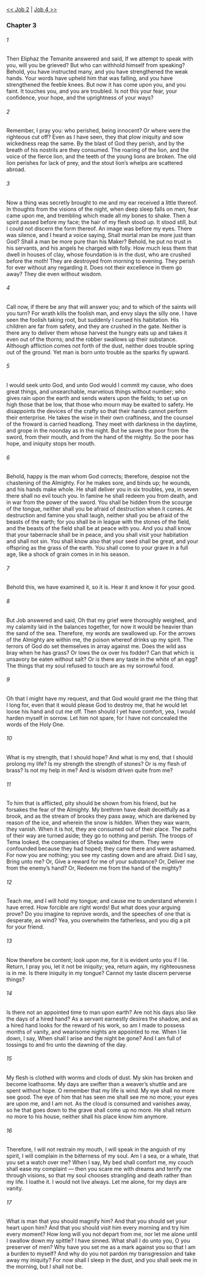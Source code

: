 [<< Job 2](Job%202.md)  |  [Job 4 >>](Job%204.md)

### Chapter 3
###### 1
Then Eliphaz the Temanite answered and said, If we attempt to speak with you, will you be grieved? But who can withhold himself from speaking? Behold, you have instructed many, and you have strengthened the weak hands. Your words have upheld him that was falling, and you have strengthened the feeble knees. But now it has come upon you, and you faint. It touches you, and you are troubled. Is not this your fear, your confidence, your hope, and the uprightness of your ways?

###### 2
Remember, I pray you: who perished, being innocent? Or where were the righteous cut off? Even as I have seen, they that plow iniquity and sow wickedness reap the same. By the blast of God they perish, and by the breath of his nostrils are they consumed. The roaring of the lion, and the voice of the fierce lion, and the teeth of the young lions are broken. The old lion perishes for lack of prey, and the stout lion’s whelps are scattered abroad.

###### 3
Now a thing was secretly brought to me and my ear received a little thereof. In thoughts from the visions of the night, when deep sleep falls on men, fear came upon me, and trembling which made all my bones to shake. Then a spirit passed before my face; the hair of my flesh stood up. It stood still, but I could not discern the form thereof. An image was before my eyes. There was silence, and I heard a voice saying, Shall mortal man be more just than God? Shall a man be more pure than his Maker? Behold, he put no trust in his servants, and his angels he charged with folly. How much less them that dwell in houses of clay, whose foundation is in the dust, who are crushed before the moth! They are destroyed from morning to evening. They perish for ever without any regarding it. Does not their excellence in them go away? They die even without wisdom.

###### 4
Call now, if there be any that will answer you; and to which of the saints will you turn? For wrath kills the foolish man, and envy slays the silly one. I have seen the foolish taking root, but suddenly I cursed his habitation. His children are far from safety, and they are crushed in the gate. Neither is there any to deliver them whose harvest the hungry eats up and takes it even out of the thorns; and the robber swallows up their substance. Although affliction comes not forth of the dust, neither does trouble spring out of the ground. Yet man is born unto trouble as the sparks fly upward.

###### 5
I would seek unto God, and unto God would I commit my cause, who does great things, and unsearchable, marvelous things without number; who gives rain upon the earth and sends waters upon the fields; to set up on high those that be low, that those who mourn may be exalted to safety. He disappoints the devices of the crafty so that their hands cannot perform their enterprise. He takes the wise in their own craftiness, and the counsel of the froward is carried headlong. They meet with darkness in the daytime, and grope in the noonday as in the night. But he saves the poor from the sword, from their mouth, and from the hand of the mighty. So the poor has hope, and iniquity stops her mouth.

###### 6
Behold, happy is the man whom God corrects; therefore, despise not the chastening of the Almighty. For he makes sore, and binds up; he wounds, and his hands make whole. He shall deliver you in six troubles, yea, in seven there shall no evil touch you. In famine he shall redeem you from death, and in war from the power of the sword. You shall be hidden from the scourge of the tongue, neither shall you be afraid of destruction when it comes. At destruction and famine you shall laugh, neither shall you be afraid of the beasts of the earth; for you shall be in league with the stones of the field, and the beasts of the field shall be at peace with you. And you shall know that your tabernacle shall be in peace, and you shall visit your habitation and shall not sin. You shall know also that your seed shall be great, and your offspring as the grass of the earth. You shall come to your grave in a full age, like a shock of grain comes in in his season.

###### 7
Behold this, we have examined it, so it is. Hear it and know it for your good.

###### 8
But Job answered and said, Oh that my grief were thoroughly weighed, and my calamity laid in the balances together, for now it would be heavier than the sand of the sea. Therefore, my words are swallowed up. For the arrows of the Almighty are within me, the poison whereof drinks up my spirit. The terrors of God do set themselves in array against me. Does the wild ass bray when he has grass? Or lows the ox over his fodder? Can that which is unsavory be eaten without salt? Or is there any taste in the white of an egg? The things that my soul refused to touch are as my sorrowful food.

###### 9
Oh that I might have my request, and that God would grant me the thing that I long for, even that it would please God to destroy me, that he would let loose his hand and cut me off. Then should I yet have comfort, yea, I would harden myself in sorrow. Let him not spare, for I have not concealed the words of the Holy One.

###### 10
What is my strength, that I should hope? And what is my end, that I should prolong my life? Is my strength the strength of stones? Or is my flesh of brass? Is not my help in me? And is wisdom driven quite from me?

###### 11
To him that is afflicted, pity should be shown from his friend, but he forsakes the fear of the Almighty. My brethren have dealt deceitfully as a brook, and as the stream of brooks they pass away, which are darkened by reason of the ice, and wherein the snow is hidden. When they wax warm, they vanish. When it is hot, they are consumed out of their place. The paths of their way are turned aside; they go to nothing and perish. The troops of Tema looked, the companies of Sheba waited for them. They were confounded because they had hoped; they came there and were ashamed. For now you are nothing; you see my casting down and are afraid. Did I say, Bring unto me? Or, Give a reward for me of your substance? Or, Deliver me from the enemy’s hand? Or, Redeem me from the hand of the mighty?

###### 12
Teach me, and I will hold my tongue; and cause me to understand wherein I have erred. How forcible are right words! But what does your arguing prove? Do you imagine to reprove words, and the speeches of one that is desperate, as wind? Yea, you overwhelm the fatherless, and you dig a pit for your friend.

###### 13
Now therefore be content; look upon me, for it is evident unto you if I lie. Return, I pray you, let it not be iniquity; yea, return again, my righteousness is in me. Is there iniquity in my tongue? Cannot my taste discern perverse things?

###### 14
Is there not an appointed time to man upon earth? Are not his days also like the days of a hired hand? As a servant earnestly desires the shadow, and as a hired hand looks for the reward of his work, so am I made to possess months of vanity, and wearisome nights are appointed to me. When I lie down, I say, When shall I arise and the night be gone? And I am full of tossings to and fro unto the dawning of the day.

###### 15
My flesh is clothed with worms and clods of dust. My skin has broken and become loathsome. My days are swifter than a weaver’s shuttle and are spent without hope. O remember that my life is wind. My eye shall no more see good. The eye of him that has seen me shall see me no more; your eyes are upon me, and I am not. As the cloud is consumed and vanishes away, so he that goes down to the grave shall come up no more. He shall return no more to his house, neither shall his place know him anymore.

###### 16
Therefore, I will not restrain my mouth, I will speak in the anguish of my spirit, I will complain in the bitterness of my soul. Am I a sea, or a whale, that you set a watch over me? When I say, My bed shall comfort me, my couch shall ease my complaint — then you scare me with dreams and terrify me through visions, so that my soul chooses strangling and death rather than my life. I loathe it. I would not live always. Let me alone, for my days are vanity.

###### 17
What is man that you should magnify him? And that you should set your heart upon him? And that you should visit him every morning and try him every moment? How long will you not depart from me, nor let me alone until I swallow down my spittle? I have sinned. What shall I do unto you, O you preserver of men? Why have you set me as a mark against you so that I am a burden to myself? And why do you not pardon my transgression and take away my iniquity? For now shall I sleep in the dust, and you shall seek me in the morning, but I shall not be.
